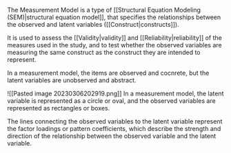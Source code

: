 The Measurement Model is a type of [[Structural Equation Modeling (SEM)|structural equation model]], that specifies the relationships between the observed and latent variables ([[Construct|constructs]]).

It is used to assess the [[Validity|validity]] and [[Reliability|reliability]] of the measures used in the study, and to test whether the observed variables are measuring the same construct as the construct they are intended to represent.

In a measurement model, the items are observed and cocnrete, but the latent variables are unobserved and abstract.


![[Pasted image 20230306202919.png]]
In a measurement model, the latent variable is represented as a circle or oval, and the observed variables are represented as rectangles or boxes. 

The lines connecting the observed variables to the latent variable represent the factor loadings or pattern coefficients, which describe the strength and direction of the relationship between the observed variable and the latent variable.
